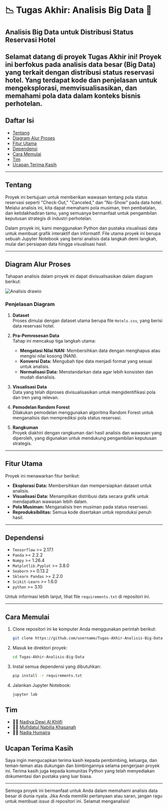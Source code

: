# 📉 **Tugas Akhir: Analisis Big Data** 🤖

## Analisis Big Data untuk Distribusi Status Reservasi Hotel

Selamat datang di proyek Tugas Akhir ini! Proyek ini berfokus pada analisis data besar (Big Data) yang terkait dengan distribusi status reservasi hotel. Yang terdapat kode dan penjelasan untuk mengeksplorasi, memvisualisasikan, dan memahami pola data dalam konteks bisnis perhotelan.
---

## Daftar Isi
- [Tentang](#tentang)
- [Diagram Alur Proses](#diagram-alur-proses)
- [Fitur Utama](#fitur-utama)
- [Dependensi](#dependensi)
- [Cara Memulai](#cara-memulai)
- [Tim](#tim)
- [Ucapan Terima Kasih](#ucapan-terima-kasih)

---

## Tentang
Proyek ini bertujuan untuk memberikan wawasan tentang pola status reservasi seperti "Check-Out," "Canceled," dan "No-Show" pada data hotel. Melalui analisis ini, kita dapat memahami pola musiman, tren pembatalan, dan ketidakhadiran tamu, yang semuanya bermanfaat untuk pengambilan keputusan strategis di industri perhotelan.

Dalam proyek ini, kami menggunakan Python dan pustaka visualisasi data untuk membuat grafik interaktif dan informatif. File utama proyek ini berupa sebuah Jupyter Notebook yang berisi analisis data langkah demi langkah, mulai dari persiapan data hingga visualisasi hasil.

---

## Diagram Alur Proses
Tahapan analisis dalam proyek ini dapat divisualisasikan dalam diagram berikut:

![Analisis drawio](https://github.com/user-attachments/assets/b464487b-c17b-4da6-953c-fdf6f017ed0e)

### Penjelasan Diagram
1. **Dataset**  
   Proses dimulai dengan dataset utama berupa file `Hotels.csv`, yang berisi data reservasi hotel.

2. **Pra-Pemrosesan Data**  
   Tahap ini mencakup tiga langkah utama:  
   - **Mengatasi Nilai NAN:** Membersihkan data dengan menghapus atau mengisi nilai kosong (NAN).  
   - **Konversi Data:** Mengubah tipe data menjadi format yang sesuai untuk analisis.  
   - **Normalisasi Data:** Menstandarkan data agar lebih konsisten dan mudah dianalisis.

3. **Visualisasi Data**  
   Data yang telah diproses divisualisasikan untuk mengidentifikasi pola dan tren yang relevan.

4. **Pemodelan Random Forest**  
   Dilakukan pemodelan menggunakan algoritma Random Forest untuk menganalisis dan memprediksi pola status reservasi.

5. **Rangkuman**  
   Proyek diakhiri dengan rangkuman dari hasil analisis dan wawasan yang diperoleh, yang digunakan untuk mendukung pengambilan keputusan strategis.

---

## Fitur Utama
Proyek ini menawarkan fitur berikut:  
- **Eksplorasi Data:** Membersihkan dan mempersiapkan dataset untuk analisis.  
- **Visualisasi Data:** Menampilkan distribusi data secara grafik untuk mendapatkan wawasan lebih dalam.  
- **Pola Musiman:** Menganalisis tren musiman pada status reservasi.  
- **Reproduksibilitas:** Semua kode disertakan untuk reproduksi penuh hasil.

---

## Dependensi
- `Tensorflow` >= 2.17.1
- `Panda` >= 2.2.2
- `Numpy` >= 1.26.4
- `Matplotlib.Pyplot` >= 3.8.0
- `Seaborn` >= 0.13.2
- `Sklearn Pandas` >= 2.2.0
- `Scikit-Learn` >= 1.6.0
- `python` >= 3.10 

Untuk informasi lebih lanjut, lihat file `requirements.txt` di repositori ini.

---

## Cara Memulai
1. Clone repositori ini ke komputer Anda menggunakan perintah berikut:  
   ```bash  
   git clone https://github.com/username/Tugas-Akhir-Analisis-Big-Data.git  


2. Masuk ke direktori proyek:
   ```bash
   cd Tugas-Akhir-Analisis-Big-Data
   ```

3. Instal semua dependensi yang dibutuhkan:
   ```bash
   pip install -r requirements.txt
   ```

4. Jalankan Jupyter Notebook:
   ```bash
   jupyter lab
   ```

## Tim
- 👨‍💻 [Nadiya Dewi Al Khlifi](https://github.com/Nadiyaal)
- 👨‍💻 [Mufidatul Nabilla Khasanah](https://github.com/Nadiyaal)
- 👨‍💻 [Nadia Humaira](https://github.com/Nadiyaal)

## Ucapan Terima Kasih
Saya ingin mengucapkan terima kasih kepada pembimbing, keluarga, dan teman-teman atas dukungan dan bimbingannya selama pengerjaan proyek ini. Terima kasih juga kepada komunitas Python yang telah menyediakan dokumentasi dan pustaka yang luar biasa.

---

Semoga proyek ini bermanfaat untuk Anda dalam memahami analisis data besar di dunia nyata. Jika Anda memiliki pertanyaan atau saran, jangan ragu untuk membuat *issue* di repositori ini. Selamat menganalisis!

